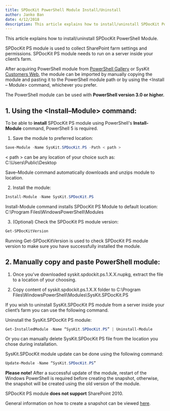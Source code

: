```yaml
---
title: SPDocKit PowerShell Module Install/Uninstall
author: Janko Ban      
date: 4/12/2018  
description: This article explains how to install/uninstall SPDocKit PowerShell Module.
---
```

This article explains how to install/uninstall SPDocKit PowerShell Module.

SPDocKit PS module is used to collect SharePoint farm settings and permissions. SPDocKit PS module needs to run on a server inside your client’s farm.

After acquiring PowerShell module from [PowerShell Gallery](https://www.powershellgallery.com/packages/SysKit.SPDocKit.PS/) or SysKit [Customers Web](https://my.syskit.com), the module can be imported by manually copying the module and pasting it to the PowerShell module path or by using the <Install – Module> command, whichever you prefer.

The PowerShell module can be used with __PowerShell version 3.0 or higher.__

## 1.	Using the <Install–Module> command: 

To be able to __install__ SPDocKit PS module using PowerShell's __Install-Module__ command, PowerShell 5 is required.

1.	Save the module to preferred location:

```powershell
Save-Module -Name SysKit.SPDocKit.PS -Path < path >
```
< path > can be any location of your choice such as: C:\Users\Public\Desktop

Save–Module command automatically downloads and unzips module to location.

2.	Install the module:

```powershell
Install-Module -Name SysKit.SPDocKit.PS
```
Install-Module command installs SPDocKit PS Module to default location: 
C:\Program Files\WindowsPowerShell\Modules


3.	(Optional) Check the SPDocKit PS module version:

```powershell
Get-SPDocKitVersion
```
Running Get-SPDocKitVersion is used to check SPDocKit PS module version to make sure you have successfully installed the module.

## 2.	Manually copy and paste PowerShell module:

1.	Once you’ve downloaded syskit.spdockit.ps.1.X.X.nupkg, extract the file to a location of your choosing. 

2.	Copy content of syskit.spdockit.ps.1.X.X folder to C:\Program Files\WindowsPowerShell\Modules\SysKit.SPDocKit.PS

If you wish to uninstall SysKit.SPDocKit PS module from a server inside your client’s farm you can use the following command. 

Uninstall the SysKit.SPDocKit PS module:

```powershell
Get-InstalledModule -Name “SysKit.SPDocKit.PS” | Uninstall-Module
```
Or you can manually delete SysKit.SPDocKit PS file from the location you chose during installation. 

SysKit.SPDocKit module update can be done using the following command:

```powershell
Update-Module -Name “SysKit.SPDocKit.PS”
```
__Please note!__ After a successful update of the module, restart of the Windows PowerShell is required before creating the snapshot, otherwise, the snapshot will be created using the old version of the module.

SPDocKit PS module __does not support__ SharePoint 2010.

General information on how to create a snapshot can be viewed [here](#internal/how-to/create-snapshot/).



